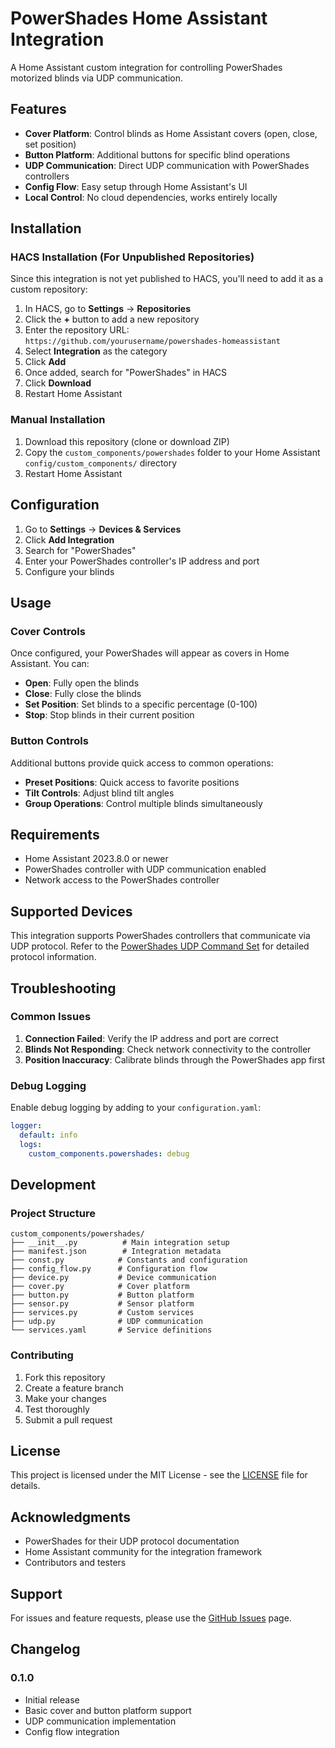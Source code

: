 # PowerShades Home Assistant Integration

A Home Assistant custom integration for controlling PowerShades motorized blinds via UDP communication.

## Features

- **Cover Platform**: Control blinds as Home Assistant covers (open, close, set position)
- **Button Platform**: Additional buttons for specific blind operations
- **UDP Communication**: Direct UDP communication with PowerShades controllers
- **Config Flow**: Easy setup through Home Assistant's UI
- **Local Control**: No cloud dependencies, works entirely locally

## Installation

### HACS Installation (For Unpublished Repositories)

Since this integration is not yet published to HACS, you'll need to add it as a custom repository:

1. In HACS, go to **Settings** → **Repositories**
2. Click the **+** button to add a new repository
3. Enter the repository URL: `https://github.com/yourusername/powershades-homeassistant`
4. Select **Integration** as the category
5. Click **Add**
6. Once added, search for "PowerShades" in HACS
7. Click **Download**
8. Restart Home Assistant

### Manual Installation

1. Download this repository (clone or download ZIP)
2. Copy the `custom_components/powershades` folder to your Home Assistant `config/custom_components/` directory
3. Restart Home Assistant

## Configuration

1. Go to **Settings** → **Devices & Services**
2. Click **Add Integration**
3. Search for "PowerShades"
4. Enter your PowerShades controller's IP address and port
5. Configure your blinds

## Usage

### Cover Controls

Once configured, your PowerShades will appear as covers in Home Assistant. You can:

- **Open**: Fully open the blinds
- **Close**: Fully close the blinds  
- **Set Position**: Set blinds to a specific percentage (0-100)
- **Stop**: Stop blinds in their current position

### Button Controls

Additional buttons provide quick access to common operations:

- **Preset Positions**: Quick access to favorite positions
- **Tilt Controls**: Adjust blind tilt angles
- **Group Operations**: Control multiple blinds simultaneously

## Requirements

- Home Assistant 2023.8.0 or newer
- PowerShades controller with UDP communication enabled
- Network access to the PowerShades controller

## Supported Devices

This integration supports PowerShades controllers that communicate via UDP protocol. Refer to the [PowerShades UDP Command Set](reference/Powershades%20UDP%20Command%20Set%20-%20V011.pdf) for detailed protocol information.

## Troubleshooting

### Common Issues

1. **Connection Failed**: Verify the IP address and port are correct
2. **Blinds Not Responding**: Check network connectivity to the controller
3. **Position Inaccuracy**: Calibrate blinds through the PowerShades app first

### Debug Logging

Enable debug logging by adding to your `configuration.yaml`:

```yaml
logger:
  default: info
  logs:
    custom_components.powershades: debug
```

## Development

### Project Structure

```
custom_components/powershades/
├── __init__.py          # Main integration setup
├── manifest.json        # Integration metadata
├── const.py            # Constants and configuration
├── config_flow.py      # Configuration flow
├── device.py           # Device communication
├── cover.py            # Cover platform
├── button.py           # Button platform
├── sensor.py           # Sensor platform
├── services.py         # Custom services
├── udp.py              # UDP communication
└── services.yaml       # Service definitions
```

### Contributing

1. Fork this repository
2. Create a feature branch
3. Make your changes
4. Test thoroughly
5. Submit a pull request

## License

This project is licensed under the MIT License - see the [LICENSE](LICENSE) file for details.

## Acknowledgments

- PowerShades for their UDP protocol documentation
- Home Assistant community for the integration framework
- Contributors and testers

## Support

For issues and feature requests, please use the [GitHub Issues](https://github.com/yourusername/powershades-homeassistant/issues) page.

## Changelog

### 0.1.0
- Initial release
- Basic cover and button platform support
- UDP communication implementation
- Config flow integration 